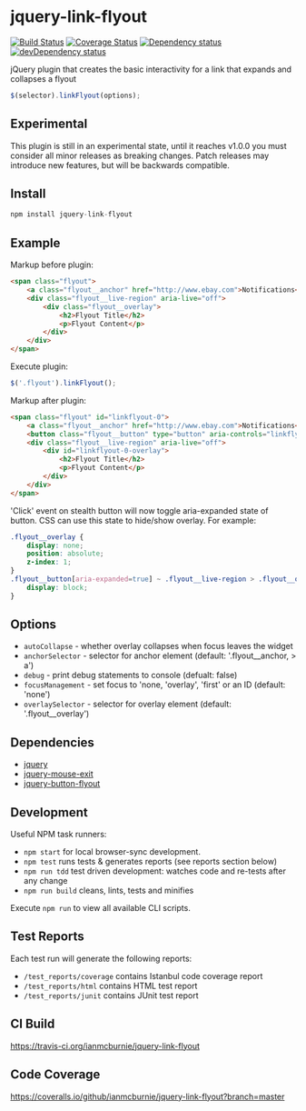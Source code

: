 # jquery-link-flyout

<p>
    <a href="https://travis-ci.org/ianmcburnie/jquery-link-flyout"><img src="https://api.travis-ci.org/ianmcburnie/jquery-link-flyout.svg?branch=master" alt="Build Status" /></a>
    <a href='https://coveralls.io/github/ianmcburnie/jquery-link-flyout?branch=master'><img src='https://coveralls.io/repos/ianmcburnie/jquery-link-flyout/badge.svg?branch=master&service=github' alt='Coverage Status' /></a>
    <a href="https://david-dm.org/ianmcburnie/jquery-link-flyout"><img src="https://david-dm.org/ianmcburnie/jquery-link-flyout.svg" alt="Dependency status" /></a>
    <a href="https://david-dm.org/ianmcburnie/jquery-link-flyout#info=devDependencies"><img src="https://david-dm.org/ianmcburnie/jquery-link-flyout/dev-status.svg" alt="devDependency status" /></a>
</p>

jQuery plugin that creates the basic interactivity for a link that expands and collapses a flyout

```js
$(selector).linkFlyout(options);
```

## Experimental

This plugin is still in an experimental state, until it reaches v1.0.0 you must consider all minor releases as breaking changes. Patch releases may introduce new features, but will be backwards compatible.

## Install

```js
npm install jquery-link-flyout
```

## Example

Markup before plugin:

```html
<span class="flyout">
    <a class="flyout__anchor" href="http://www.ebay.com">Notifications</a>
    <div class="flyout__live-region" aria-live="off">
        <div class="flyout__overlay">
            <h2>Flyout Title</h2>
            <p>Flyout Content</p>
        </div>
    </div>
</span>
```

Execute plugin:

```js
$('.flyout').linkFlyout();
```

Markup after plugin:

```html
<span class="flyout" id="linkflyout-0">
    <a class="flyout__anchor" href="http://www.ebay.com">Notifications</a>
    <button class="flyout__button" type="button" aria-controls="linkflyout-0-overlay" aria-expanded="false">Notifications</button>
    <div class="flyout__live-region" aria-live="off">
        <div id="linkflyout-0-overlay">
            <h2>Flyout Title</h2>
            <p>Flyout Content</p>
        </div>
    </div>
</span>
```

'Click' event on stealth button will now toggle aria-expanded state of button. CSS can use this state to hide/show overlay. For example:

```css
.flyout__overlay {
    display: none;
    position: absolute;
    z-index: 1;
}
.flyout__button[aria-expanded=true] ~ .flyout__live-region > .flyout__overlay {
    display: block;
}
```

## Options

* `autoCollapse` - whether overlay collapses when focus leaves the widget
* `anchorSelector` - selector for anchor element (default: '.flyout__anchor, > a')
* `debug` - print debug statements to console (defualt: false)
* `focusManagement` - set focus to 'none, 'overlay', 'first' or an ID (default: 'none')
* `overlaySelector` - selector for overlay element (default: '.flyout__overlay')

## Dependencies

* [jquery](https://jquery.com/)
* [jquery-mouse-exit](https://github.com/ianmcburnie/jquery-mouse-exit)
* [jquery-button-flyout](https://github.com/ianmcburnie/jquery-button-flyout)

## Development

Useful NPM task runners:

* `npm start` for local browser-sync development.
* `npm test` runs tests & generates reports (see reports section below)
* `npm run tdd` test driven development: watches code and re-tests after any change
* `npm run build` cleans, lints, tests and minifies

Execute `npm run` to view all available CLI scripts.

## Test Reports

Each test run will generate the following reports:

* `/test_reports/coverage` contains Istanbul code coverage report
* `/test_reports/html` contains HTML test report
* `/test_reports/junit` contains JUnit test report

## CI Build

https://travis-ci.org/ianmcburnie/jquery-link-flyout

## Code Coverage

https://coveralls.io/github/ianmcburnie/jquery-link-flyout?branch=master
